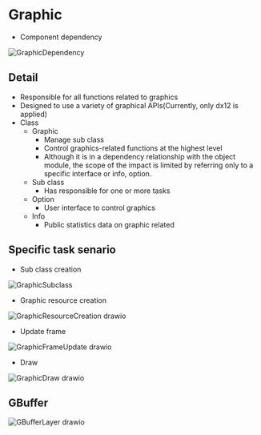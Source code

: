 # Graphic
  - Component dependency

![GraphicDependency](https://github.com/nupnup-hub/JinEngine/assets/59456231/06ffb805-5149-4131-97fa-005e629fac38)
 
   
## Detail
  - Responsible for all functions related to graphics
  - Designed to use a variety of graphical APIs(Currently, only dx12 is applied)
  - Class
    - Graphic
      - Manage sub class
      - Control graphics-related functions at the highest level
      - Although it is in a dependency relationship with the object module, the scope of the impact is limited by referring only to a specific interface or info, option.
    - Sub class
      - Has responsible for one or more tasks 
    - Option
      - User interface to control graphics
    - Info
      - Public statistics data on graphic related    

## Specific task senario
  - Sub class creation
    
![GraphicSubclass](https://github.com/nupnup-hub/JinEngine/assets/59456231/c85ea2ec-d950-4f1d-a3b9-9af911013eae)

  - Graphic resource creation

![GraphicResourceCreation drawio](https://github.com/nupnup-hub/JinEngine/assets/59456231/d22f6deb-958a-40f9-81a6-b36275a75a4c)

    
  - Update frame
    
![GraphicFrameUpdate drawio](https://github.com/nupnup-hub/JinEngine/assets/59456231/674f7701-cf9d-4e10-b31a-ae920ed237ee)
    
  - Draw
    
![GraphicDraw drawio](https://github.com/nupnup-hub/JinEngine/assets/59456231/5124ca75-b465-4327-8e9d-451eee50455f)

## GBuffer
  
![GBufferLayer drawio](https://github.com/nupnup-hub/JinEngine/assets/59456231/944dc516-6eca-47fa-97f9-a91f82b57014) 



